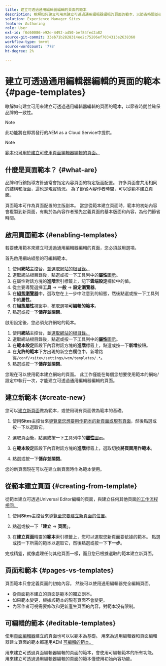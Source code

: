 ```yaml
---
title: 建立可透過通用編輯器編輯的頁面的範本
description: 瞭解如何建立可用來建立可透過通用編輯器編輯的頁面的範本，以節省時間並確保品牌的一致性。
solution: Experience Manager Sites
feature: Authoring
role: User
exl-id: f0d60086-e92e-4492-ad50-bef84fed2a82
source-git-commit: 33eb71b2828314ee2c75206ef7034313e2638360
workflow-type: tm+mt
source-wordcount: '778'
ht-degree: 2%

---
```



# 建立可透過通用編輯器編輯的頁面的範本 {#page-templates}

瞭解如何建立可用來建立可透過通用編輯器編輯的頁面的範本，以節省時間並確保品牌的一致性。

>[!NOTE]
>
>此功能將在即將發行的AEM as a Cloud Service中提供。

>[!NOTE]
>
>[範本也可用於建立可使用頁面編輯器編輯的頁面。](/help/sites-cloud/authoring/page-editor/templates.md)

## 什麼是頁面範本？ {#what-are}

品牌和行銷指導方針通常會指定內容頁面的特定版面配置。 許多頁面會共用相同的結構和版面，這也是現實情況。 為了節省內容作者時間，可以從範本建立頁面。

頁面範本可作為頁面配置的主版副本。 當您從範本建立頁面時，範本的初始內容會複製到新頁面，有助於為內容作者預先定義頁面的基本版面和內容，為他們節省時間。

## 啟用頁面範本 {#enabling-templates}

若要使用範本來建立可透過通用編輯器編輯的頁面，您必須啟用選項。

首先啟用網站組態的可編輯範本。

1. 使用&#x200B;**網站**&#x200B;主控台，並[選取網站的根目錄。](/help/sites-cloud/authoring/sites-console/introduction.md#selecting-resources)
1. 選取網站根目錄後，點選或按一下工具列中的&#x200B;[**屬性**&#x200B;圖示](/help/sites-cloud/authoring/sites-console/page-properties.md)。
1. 在屬性對話方塊的&#x200B;**進階**&#x200B;索引標籤上，記下&#x200B;**雲端設定**&#x200B;欄位中的值。
1. 從主要導覽選擇&#x200B;**工具** -> **一般** -> **設定瀏覽器**。
1. 在&#x200B;**[組態瀏覽器](/help/implementing/developing/introduction/configurations.md)**&#x200B;中，選取您在上一步中注意到的組態，然後點選或按一下工具列中的&#x200B;**屬性**。
1. 在&#x200B;**組態屬性**&#x200B;視窗中，核取選項&#x200B;**可編輯的範本**。
1. 點選或按一下&#x200B;**儲存並關閉**。

啟用設定後，您必須允許網站的範本。

1. 使用&#x200B;**網站**&#x200B;主控台，並[選取網站的根目錄。](/help/sites-cloud/authoring/sites-console/introduction.md#selecting-resources)
1. 選取網站根目錄後，點選或按一下工具列中的&#x200B;[**屬性**&#x200B;圖示](/help/sites-cloud/authoring/sites-console/page-properties.md)。
1. 在&#x200B;**範本設定**&#x200B;區段下內容對話方塊的&#x200B;**進階**&#x200B;標籤上，點選或按一下&#x200B;**新增**&#x200B;按鈕。
1. 在&#x200B;**允許的範本**&#x200B;下方出現的新空白欄位中，新增路徑`/conf/<site>/settings/wcm/templates/.*`。
1. 點選或按一下&#x200B;**儲存並關閉**。

您現在可以使用範本建立網站的頁面。 此工作僅能在每個您想要使用範本的網站/設定中執行一次，才能建立可透過通用編輯器編輯的頁面。

## 建立新範本 {#create-new}

您可以[建立新頁面](/help/sites-cloud/authoring/sites-console/creating-pages.md)做為範本，或使用現有頁面做為範本的基礎。

1. 使用&#x200B;**Sites**&#x200B;主控台來[導覽至您想要用作範本的新頁面或現有頁面](/help/sites-cloud/authoring/sites-console/introduction.md#selecting-resources)，然後點選或按一下以選取它。

1. 選取頁面後，點選或按一下工具列中的&#x200B;[**屬性**&#x200B;圖示](/help/sites-cloud/authoring/sites-console/page-properties.md)。

1. 在&#x200B;**範本設定**&#x200B;區段下內容對話方塊的&#x200B;**進階**&#x200B;標籤上，選取切換&#x200B;**將頁面用作範本**。

1. 點選或按一下&#x200B;**儲存並關閉**。

您的新頁面現在可以在建立新頁面時作為範本使用。

## 從範本建立頁面 {#creating-from-template}

從範本建立可透過Universal Editor編輯的頁面，與建立任何其他頁面[的工作流程相同。](/help/sites-cloud/authoring/sites-console/creating-pages.md)

1. 使用&#x200B;**Sites**&#x200B;主控台來[導覽至您要建立新頁面的位置](/help/sites-cloud/authoring/sites-console/introduction.md#selecting-resources)。

1. 點選或按一下「**建立** -> **頁面**」。

1. 在&#x200B;**建立頁面**&#x200B;精靈的&#x200B;**範本**&#x200B;索引標籤上，您可以選取您新頁面要依據的範本。 點選或按一下所需的範本以選取它，然後點選或按一下&#x200B;**下一步**。

完成精靈，就像處理任何其他頁面一樣，而且您已根據選取的範本建立新頁面。

## 頁面和範本 {#pages-vs-templates}

頁面範本只會定義頁面的初始內容。 然後可以使用通用編輯器完全編輯頁面。

* 從頁面範本建立的頁面是範本的獨立副本。
* 如果範本變更，根據該範本的現有頁面不會變更。
* 內容作者可視需要修改和更新產生頁面的內容，對範本沒有限制。

## 可編輯的範本 {#editable-templates}

使用[頁面編輯器](/help/sites-cloud/authoring/page-editor/introduction.md)建立的頁面也可以以範本為基礎。 用來為通用編輯器和頁面編輯器建立頁面的範本都運用AEM [可編輯的範本。](/help/implementing/developing/components/templates.md)

用來建立可透過頁面編輯器編輯的頁面的範本，會使用可編輯範本的所有功能。 用來建立可透過通用編輯器編輯的頁面的範本僅使用初始內容功能。
